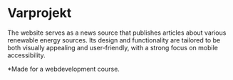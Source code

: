 # Varprojekt
The website serves as a news source that publishes articles about various renewable energy sources. Its design and functionality are tailored to be both visually appealing and user-friendly, with a strong focus on mobile accessibility.

*Made for a webdevelopment course.
